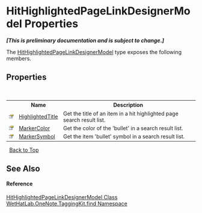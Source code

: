 # HitHighlightedPageLinkDesignerModel Properties
 _**\[This is preliminary documentation and is subject to change.\]**_

The <a href="c854ca17-91ce-f84c-51f2-03d84f70ee3f">HitHighlightedPageLinkDesignerModel</a> type exposes the following members.


## Properties
&nbsp;<table><tr><th></th><th>Name</th><th>Description</th></tr><tr><td>![Public property](media/pubproperty.gif "Public property")</td><td><a href="acf32d1f-dfb5-c06d-ae72-710e69f013ad">HighlightedTitle</a></td><td>
Get the title of an item in a hit highlighted page search result list.</td></tr><tr><td>![Public property](media/pubproperty.gif "Public property")</td><td><a href="fb1dac94-235d-5a7a-35f5-db13335ec916">MarkerColor</a></td><td>
Get the color of the 'bullet' in a search result list.</td></tr><tr><td>![Public property](media/pubproperty.gif "Public property")</td><td><a href="b1dafc00-3022-8bad-a36f-1381e1d25704">MarkerSymbol</a></td><td>
Get the item 'bullet' symbol in a search result list.</td></tr></table>&nbsp;
<a href="#hithighlightedpagelinkdesignermodel-properties">Back to Top</a>

## See Also


#### Reference
<a href="c854ca17-91ce-f84c-51f2-03d84f70ee3f">HitHighlightedPageLinkDesignerModel Class</a><br /><a href="0e3a8efd-07d2-1709-b1cd-709153222081">WetHatLab.OneNote.TaggingKit.find Namespace</a><br />